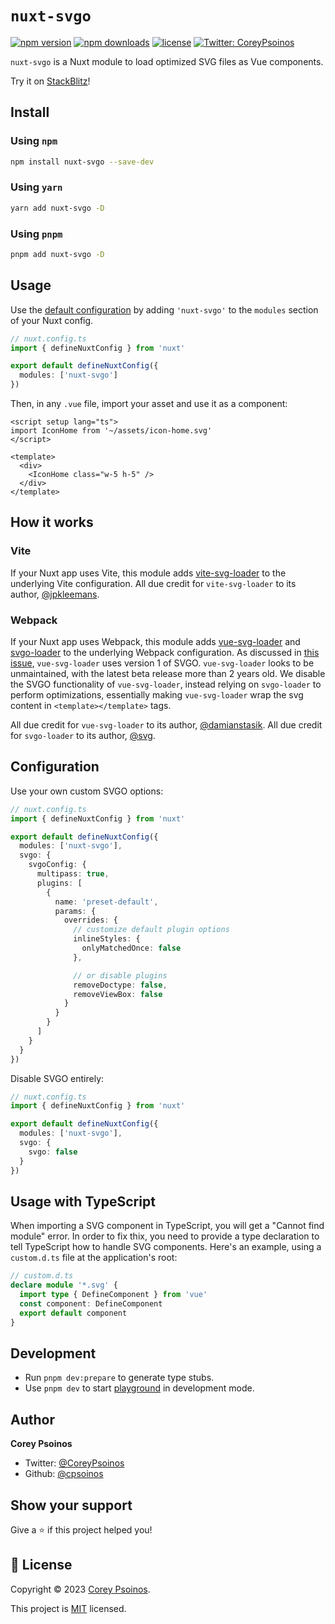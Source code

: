 # `nuxt-svgo`

[![npm version][npm-version-src]][npm-version-href]
[![npm downloads][npm-downloads-src]][npm-downloads-href]
[![license][license-src]][license-href]
[![Twitter: CoreyPsoinos][twitter-src]][twitter-href]

`nuxt-svgo` is a Nuxt module to load optimized SVG files as Vue components.

Try it on [StackBlitz](https://stackblitz.com/edit/nuxt-svgo-playground?file=nuxt.config.ts)!

## Install

### Using `npm`

```sh
npm install nuxt-svgo --save-dev
```

### Using `yarn`

```sh
yarn add nuxt-svgo -D
```

### Using `pnpm`

```sh
pnpm add nuxt-svgo -D
```

## Usage

Use the [default configuration](https://github.com/cpsoinos/nuxt-svgo/blob/689aa0c20622fc287b12cb361a29aa2977f7cfa2/src/module.ts#L19-L22) by adding `'nuxt-svgo'` to the `modules` section of your Nuxt config.

```typescript
// nuxt.config.ts
import { defineNuxtConfig } from 'nuxt'

export default defineNuxtConfig({
  modules: ['nuxt-svgo']
})
```

Then, in any `.vue` file, import your asset and use it as a component:

```vue
<script setup lang="ts">
import IconHome from '~/assets/icon-home.svg'
</script>

<template>
  <div>
    <IconHome class="w-5 h-5" />
  </div>
</template>
```

## How it works

### Vite

If your Nuxt app uses Vite, this module adds [vite-svg-loader](https://github.com/jpkleemans/vite-svg-loader) to the underlying Vite configuration. All due credit for `vite-svg-loader` to its author, [@jpkleemans](https://github.com/jpkleemans).

### Webpack

If your Nuxt app uses Webpack, this module adds [vue-svg-loader](https://github.com/damianstasik/vue-svg-loader) and [svgo-loader](https://github.com/svg/svgo-loader) to the underlying Webpack configuration. As discussed in [this issue](https://github.com/damianstasik/vue-svg-loader#156), `vue-svg-loader` uses version 1 of SVGO. `vue-svg-loader` looks to be unmaintained, with the latest beta release more than 2 years old. We disable the SVGO functionality of `vue-svg-loader`, instead relying on `svgo-loader` to perform optimizations, essentially making `vue-svg-loader` wrap the svg content in `<template></template>` tags.

All due credit for `vue-svg-loader` to its author, [@damianstasik](https://github.com/damianstasik).
All due credit for `svgo-loader` to its author, [@svg](https://github.com/svg).

## Configuration

Use your own custom SVGO options:

```typescript
// nuxt.config.ts
import { defineNuxtConfig } from 'nuxt'

export default defineNuxtConfig({
  modules: ['nuxt-svgo'],
  svgo: {
    svgoConfig: {
      multipass: true,
      plugins: [
        {
          name: 'preset-default',
          params: {
            overrides: {
              // customize default plugin options
              inlineStyles: {
                onlyMatchedOnce: false
              },

              // or disable plugins
              removeDoctype: false,
              removeViewBox: false
            }
          }
        }
      ]
    }
  }
})
```

Disable SVGO entirely:

```typescript
// nuxt.config.ts
import { defineNuxtConfig } from 'nuxt'

export default defineNuxtConfig({
  modules: ['nuxt-svgo'],
  svgo: {
    svgo: false
  }
})
```

## Usage with TypeScript

When importing a SVG component in TypeScript, you will get a "Cannot find module" error. In order to fix thix, you need to provide a type declaration to tell TypeScript how to handle SVG components. Here's an example, using a `custom.d.ts` file at the application's root:

```ts
// custom.d.ts
declare module '*.svg' {
  import type { DefineComponent } from 'vue'
  const component: DefineComponent
  export default component
}
```

## Development

- Run `pnpm dev:prepare` to generate type stubs.
- Use `pnpm dev` to start [playground](./playground) in development mode.

## Author

**Corey Psoinos**

- Twitter: [@CoreyPsoinos](https://twitter.com/CoreyPsoinos)
- Github: [@cpsoinos](https://github.com/cpsoinos)

## Show your support

Give a ⭐️ if this project helped you!

## 📝 License

Copyright © 2023 [Corey Psoinos](https://github.com/cpsoinos).

This project is [MIT](https://github.com/cpsoinos/nuxt-svgo/blob/main/LICENSE) licensed.

<!-- Badges -->

[npm-version-src]: https://img.shields.io/npm/v/nuxt-svgo/latest.svg?style=flat-square
[npm-version-href]: https://npmjs.com/package/nuxt-svgo
[npm-downloads-src]: https://img.shields.io/npm/dt/nuxt-svgo.svg?style=flat-square
[npm-downloads-href]: https://npmjs.com/package/nuxt-svgo
[license-src]: https://img.shields.io/npm/l/nuxt-svgo.svg?style=flat-square
[license-href]: https://github.com/cpsoinos/nuxt-svgo/blob/main/LICENSE
[twitter-src]: https://img.shields.io/twitter/follow/CoreyPsoinos.svg?style=social
[twitter-href]: https://twitter.com/CoreyPsoinos
